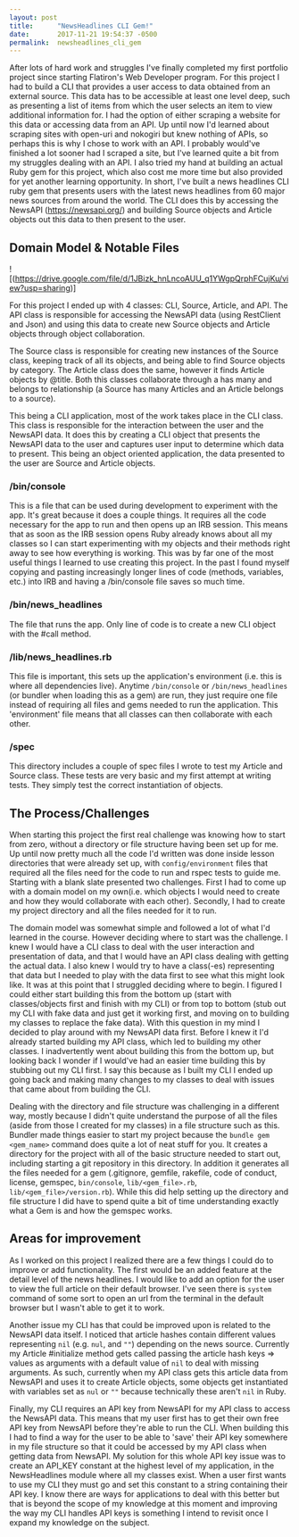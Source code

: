```yaml
---
layout: post
title:      "NewsHeadlines CLI Gem!"
date:       2017-11-21 19:54:37 -0500
permalink:  newsheadlines_cli_gem
---
```


After lots of hard work and struggles I've finally completed my first portfolio project since starting Flatiron's Web Developer program. For this project I had to build a CLI that provides a user access to data obtained from an external source.  This data has to be accessible at least one level deep, such as presenting a list of items from which the user selects an item to view additional information for.  I had the option of either scraping a website for this data or accessing data from an API.  Up until now I'd learned about scraping sites with open-uri and nokogiri but knew nothing of APIs, so perhaps this is why I chose to work with an API.  I probably would've finished a lot sooner had I scraped a site, but I've learned quite a bit from my struggles dealing with an API.  I also tried my hand at building an actual Ruby gem for this project, which also cost me more time but also provided for yet another learning opportunity. 
In short, I've built a news headlines CLI ruby gem that presents users with the latest news headlines from 60 major news sources from around the world.  The CLI does this by accessing the NewsAPI (https://newsapi.org/) and building Source objects and Article objects out this data to then present to the user.  

## Domain Model  & Notable Files
![(https://drive.google.com/file/d/1JBizk_hnLncoAUU_q1YWgpQrphFCujKu/view?usp=sharing)]

For this project I ended up with 4 classes: CLI, Source, Article, and API.
The API class is responsible for accessing the NewsAPI data (using RestClient and Json)  and using this data to create new Source objects and Article objects through object collaboration.

The Source class is responsible for creating new instances of the Source class, keeping track of all its objects, and being able to find Source objects by category.  The Article class does the same, however it finds Article objects by @title. Both this classes collaborate through a has many and belongs to relationship (a Source has many Articles and an Article belongs to a source).  

This being a CLI application, most of the work takes place in the CLI class.  This class is responsible for the interaction between the user and the NewsAPI data.  It does this by creating a CLI object that presents the NewsAPI data to the user and captures user input to determine which data to present.  This being an object oriented application, the data presented to the user are Source and Article objects.

### /bin/console
This is a file that can be used during development to experiment with the app.  It's great because it does a couple things.  It requires all the code necessary for the app to run and then opens up an IRB session.  This means that as soon as the IRB session opens Ruby already knows about all my classes so I can start experimenting with my objects and their methods right away to see how everything is working.  This was by far one of the most useful things I learned to use creating this project.  In the past I found myself copying and pasting increasingly longer lines of code (methods, variables, etc.) into IRB and having a /bin/console file saves so much time.

### /bin/news_headlines
The file that runs the app. Only line of code is to create a new CLI object with the #call method.

### /lib/news_headlines.rb
This file is important, this sets up the application's environment (i.e. this is where all dependencies live).  Anytime `/bin/console` or `/bin/news_headlines` (or bundler when loading this as a gem) are run, they just require one file instead of requiring all files and gems needed to run the application.  This 'environment' file means that all classes can then collaborate with each other. 

### /spec
This directory includes a couple of spec files I wrote to test my Article and Source class.  These tests are very basic and my first attempt at writing tests. They simply test the correct instantiation of objects.


## The Process/Challenges  
When starting this project the first real challenge was knowing how to start from zero, without a directory or file structure having been set up for me.  Up until now pretty much all the code I'd written was done inside lesson directories that were already set up, with `config/environment` files that required all the files need for the code to run and rspec tests to guide me.  Starting with a blank slate presented two challenges. First I had to come up with a domain model on my own(i.e. which objects I would need to create and how they would collaborate with each other). Secondly, I had to create my project directory and all the files needed for it to run. 

The domain model was somewhat simple and followed a lot of what I'd learned in the course. However deciding where to start was the challenge.  I knew I would have a CLI class to deal with the user interaction and presentation of data, and that I would have an API class dealing with getting the actual data.  I also knew I would try to have a class(-es) representing that data but I needed to play with the data first to see what this might look like.  It was at this point that I struggled deciding where to begin.  I figured I could either start building this from the bottom up (start with classes/objects first and finish with my CLI) or from top to bottom (stub out my CLI with fake data and just get it working first, and moving on to building my classes to replace the fake data).  With this question in my mind I decided to play around with my NewsAPI data first. Before I knew it I'd already started building my API class, which led to building my other classes.  I inadvertently went about building this from the bottom up, but looking back I wonder if I would've had an easier time building this by stubbing out my CLI first.  I say this because as I built my CLI I ended up going back and making many changes to my classes to deal with issues that came about from building the CLI.  


Dealing with the directory and file structure was challenging in a different way, mostly because I didn't quite understand the purpose of all the files (aside from those I created for my classes) in a file structure such as this.  Bundler made things easier to start my project because the `bundle gem <gem_name>` command does quite a lot of neat stuff for you.  It creates a directory for the project with all of the basic structure needed to start out, including starting a git repository in this directory.  In addition it generates all the files needed for a gem (.gitignore, gemfile, rakefile, code of conduct, license, gemspec, `bin/console`, `lib/<gem_file>.rb`, `lib/<gem_file>/version.rb`).  While this did help setting up the directory and file structure I did have to spend quite a bit of time understanding exactly what a Gem is and how the gemspec works.  

## Areas for improvement  
As I worked on this project I realized there are a few things I could do to improve or add functionality. The first would be an added feature at the detail level of the news headlines.  I would like to add an option for the user to view the full article on their default browser.  I've seen there is `system` command of some sort to open an url from the terminal in the default browser but I wasn't able to get it to work.  

Another issue my CLI has that could be improved upon is related to the NewsAPI data itself.  I noticed that article hashes contain different values representing `nil` (e.g. `nul`, and `""`) depending on the news source.  Currently my Article #initialize method gets called passing the article hash keys => values as arguments with a default value of `nil` to deal with missing arguments. As such, currently when my API class gets this article data from NewsAPI and uses it to create Article objects, some objects get instantiated with variables set as `nul` or `""` because technically these aren't `nil` in Ruby. 

Finally, my CLI requires an API key from NewsAPI for my API class to access the NewsAPI data.  This means that my user first has to get their own free API key from NewsAPI before they're able to run the CLI.  When building this I had to find a way for the user to be able to 'save' their API key somewhere in my file structure so that it could  be accessed by my API class when getting data from NewsAPI.  My solution for this whole API key issue was to create an API_KEY constant at the highest level of my application, in the NewsHeadlines module where all my classes exist.  When a user first wants to use my CLI they must go and set this constant to a string containing their API key.  I know there are ways for applications to deal with this better but that is beyond the scope of my knowledge at this moment and improving the way my CLI handles API keys is something I intend to revisit once I expand my knowledge on the subject.









